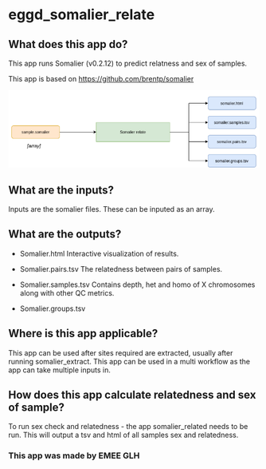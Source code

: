 # eggd_somalier_relate

## What does this app do?
This app runs Somalier (v0.2.12) to predict relatness and sex of samples. 

This app is based on https://github.com/brentp/somalier

![Image of workflow](https://github.com/eastgenomics/eggd_somalier_relate/blob/dev/somalier_relate_workflow.png)

## What are the inputs?
Inputs are the somalier files. These can be inputed as an array.

## What are the outputs?
* Somalier.html
  Interactive visualization of results.

* Somalier.pairs.tsv
  The relatedness between pairs of samples.
  
* Somalier.samples.tsv
  Contains depth, het and homo of X chromosomes along with other QC metrics.

* Somalier.groups.tsv

## Where is this app applicable?
This app can be used after sites required are extracted, usually after running somalier_extract. This app can be used in a multi workflow as the app can take multiple inputs in.

## How does this app calculate relatedness and sex of sample?
To run sex check and relatedness - the app somalier_related needs to be run. This will output a tsv and html of all samples sex and relatedness.

### This app was made by EMEE GLH
